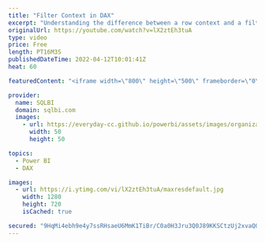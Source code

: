 ```yaml
---
title: "Filter Context in DAX"
excerpt: "Understanding the difference between a row context and a filter context is the first and most important concept to learn to use DAX correctly. This video introduces the filter context.\r Article and download: https://sql.bi/747800?aff=yt\r \r How to learn DAX: https://www.sqlbi.com/guides/dax/?aff=yt\r The"
originalUrl: https://youtube.com/watch?v=lX2ztEh3tuA
type: video
price: Free
length: PT16M3S
publishedDateTime: 2022-04-12T10:01:41Z
heat: 60

featuredContent: "<iframe width=\"800\" height=\"500\" frameborder=\"0\" src=\"https://www.youtube.com/embed/lX2ztEh3tuA\" allow=\"accelerometer; autoplay; encrypted-media; gyroscope; picture-in-picture\" allowfullscreen></iframe>"

provider:
  name: SQLBI
  domain: sqlbi.com
  images:
    - url: https://everyday-cc.github.io/powerbi/assets/images/organizations/sqlbi.com-50x50.jpg
      width: 50
      height: 50

topics:
  - Power BI
  - DAX

images:
  - url: https://i.ytimg.com/vi/lX2ztEh3tuA/maxresdefault.jpg
    width: 1280
    height: 720
    isCached: true

secured: "9HqMi4ebh9e4y7ssRHsaeU6MmK1TiBr/C0a0H3Jru3Q0J89KKSCtzUj2xvaQQPMETUj9g+uIUzVmSsFlH7PhQ4x0u8WiJsMzsOt4dexxYmxU4silkTHCtugJceSU2sDzO1dgSUp90pzOWqgrktcMu7146rEr2HtyIP/MCK2hGibeUcmsLPyHIPZIEJ1w3tDarm+3oHLpA1f46btl4g7bnnYdNsg2MKWfhi+ilwxxM9qyY9FNzMDFjFFZzBG6DLloI+WBtXSHrBcUjDIgjsg5fkvekpgJRV1/BUZ7WqVWbY0vknqblbeZAaz+hbatkoPl1Vh5LQ00LzgaobsHTbRGgydUbbIisu5KHD4eDvMRBD+/joZ5FjasLbB6CRSwgjsC70u7KvFvqrjvd3HAOGFEbIzhcj/He1cBP/Us2lVv63I=;80qLjQQsEi6tpyKEUgv7Zw=="
---
```


